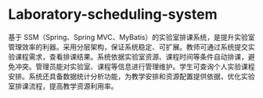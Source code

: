 # Laboratory-scheduling-system
基于 SSM（Spring、Spring MVC、MyBatis）的实验室排课系统，是提升实验室管理效率的利器。采用分层架构，保证系统稳定、可扩展。教师可通过系统提交实验课程需求，查看排课结果。系统依据实验室资源、课程时间等条件自动排课，避免冲突。管理员能对实验室、课程等信息进行管理维护。学生可查询个人实验课程安排。系统还具备数据统计分析功能，为教学安排和资源配置提供依据，优化实验室排课流程，提高教学资源利用率。 
